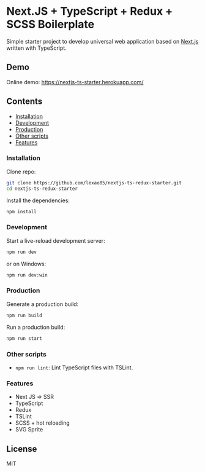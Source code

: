 # Next.JS + TypeScript + Redux + SCSS Boilerplate
Simple starter project to develop universal web application based on [Next.js](https://github.com/zeit/next.js/) written with TypeScript. 

## Demo
Online demo: https://nextjs-ts-starter.herokuapp.com/

## Contents

- [Installation](#installation)
- [Development](#development)
- [Production](#production)
- [Other scripts](#other-scripts)
- [Features](#features)

### Installation
Clone repo: 
```sh
git clone https://github.com/lexao85/nextjs-ts-redux-starter.git
cd nextjs-ts-redux-starter
```

Install the dependencies:
```sh
npm install
```

### Development
Start a live-reload development server:
```sh
npm run dev
```
or on Windows:
```sh
npm run dev:win
```

### Production
Generate a production build:
```sh
npm run build
```
Run a production build:
```sh
npm run start
```

### Other scripts
- `npm run lint`: Lint TypeScript files with TSLint.

### Features
- Next JS => SSR
- TypeScript
- Redux
- TSLint
- SCSS + hot reloading
- SVG Sprite

## License
MIT